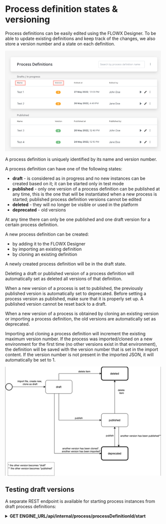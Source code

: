 # Process definition states & versioning

Process definitions can be easily edited using the FLOWX Designer. To be able to update existing definitions and keep track of the changes, we also store a version number and a state on each definition.

![](../img/pf_proc_def_state.png)

A process definition is uniquely identified by its name and version number.

A process definition can have one of the following states:

* **draft** - is considered as in progress and no new instances can be created based on it; it can be started only in test mode
* **published** - only one version of a process definition can be published at any time, this is the one that will be instantiated when a new process is started; published process definition versions cannot be edited
* **deleted** - they will no longer be visible or used in the platform
* **deprecated** - old versions

At any time there can only be one published and one draft version for a certain process definition.

A new process definition can be created:

* by adding it to the FLOWX Designer
* by importing an existing definition
* by cloning an existing definition

A newly created process definition will be in the draft state.

Deleting a draft or published version of a process definition will automatically set as deleted all versions of that definition.

When a new version of a process is set to published, the previously published version is automatically set to deprecated. Before setting a process version as published, make sure that it is properly set up. A published version cannot be reset back to a draft.

When a new version of a process is obtained by cloning an existing version or importing a process definition, the old versions are automatically set as deprecated.

Importing and cloning a process definition will increment the existing maximum version number. If the process was imported/cloned on a new environment for the first time (no other versions exist in that environment), the definition will be saved with the version number that is set in the import content. If the version number is not present in the imported JSON, it will automatically be set to 1.

![](../img/pf_proc_def_archi.png)

## Testing draft versions

A separate REST endpoint is available for starting process instances from draft process definitions:

<details>
<summary><span class="getcall"><b>GET</b></span><b> ENGINE_URL/api/internal/process/processDefinitionId/start </b></summary>

**start draft process**

used for testing draft process definitions

**Parameters**

**Path**

`processDefinitionId` (number) - the ID of the process definition

**Responses**

200 

</details>
